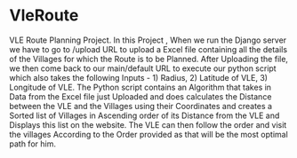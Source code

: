 # VleRoute
VLE Route Planning Project.
In this Project , When we run the Django server we have to go to /upload URL to upload a Excel file containing all the details of the Villages for which the Route is to be Planned.
After Uploading the file, we then come back to our main/default URL to execute our python script which also takes the following Inputs - 1) Radius, 2) Latitude of VLE, 3) Longitude of VLE. 
The Python script contains an Algorithm that takes in Data from the Excel file just Uploaded and does calculates the Distance between the VLE and the Villages using their Coordinates and creates a Sorted list of Villages in Ascending order of its Distance from the VLE and Displays this list on the website. The VLE can then follow the order and visit the villages According to the Order provided as that will be the most optimal path for him.
